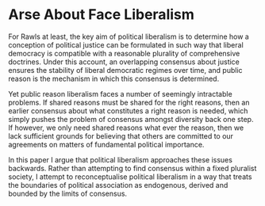 # Arse About Face Liberalism

For Rawls at least, the key aim of political liberalism is to determine how a conception of political justice can be formulated in such way that liberal democracy is compatible with a reasonable plurality of comprehensive doctrines.  Under this account, an overlapping consensus about justice ensures the stability of liberal democratic regimes over time, and public reason is the mechanism in which this consensus is determined.

Yet public reason liberalism faces a number of seemingly intractable problems.  If shared reasons must be shared for the right reasons, then an earlier consensus about what constitutes a right reason is needed, which simply pushes the problem of consensus amongst diversity back one step.  If however, we only need shared reasons what ever the reason, then we lack sufficient grounds for believing that others are committed to our agreements on matters of fundamental political importance.

In this paper I argue that political liberalism approaches these issues backwards.  Rather than attempting to find consensus within a fixed pluralist society, I attempt to reconceptualise political liberalism in a way that treats the boundaries of political association as endogenous, derived and bounded by the limits of consensus.